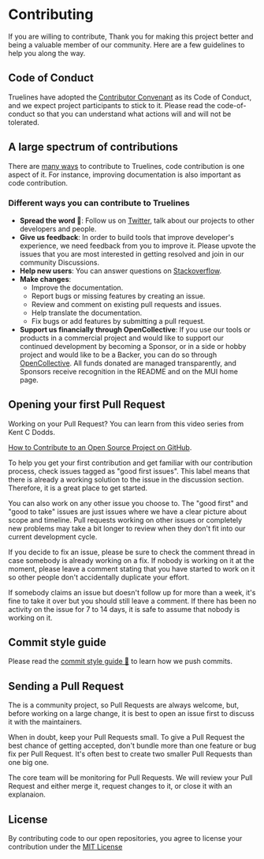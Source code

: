 # Contributing
If you are willing to contribute, Thank you for making this project better and being a valuable member of our community. Here are a few guidelines to help you along the way.

## Code of Conduct
Truelines have adopted the [Contributor Convenant](https://www.contributor-covenant.org) as its Code of Conduct, and we expect project participants to stick to it. Please read the code-of-conduct so that you can understand what actions will and will not be tolerated.

## A large spectrum of contributions
There are [many ways](#different-ways-you-can-contribute-to-truelines) to contribute to Truelines, code contribution is one aspect of it. For instance, improving documentation is also important as code contribution.

### Different ways you can contribute to Truelines
- **Spread the word 🫶**: Follow us on [Twitter](https://twitter.com/TruelinesHQ), talk about our projects to other developers and people.
- **Give us feedback**: In order to build tools that improve developer's experience, we need feedback from you to improve it. Please upvote the issues that you are most interested in getting resolved and join in our community Discussions.
- **Help new users**: You can answer questions on [Stackoverflow](https://stackoverflow.com/questions/tagged/truelines?sort=Newest&filters=NoAcceptedAnswer,Bounty).
- **Make changes**:
  - Improve the documentation.
  - Report bugs or missing features by creating an issue.
  - Review and comment on existing pull requests and issues.
  - Help translate the documentation.
  - Fix bugs or add features by submitting a pull request.
- **Support us financially through OpenCollective**: If you use our tools or products in a commercial project and would like to support our continued development by becoming a Sponsor, or in a side or hobby project and would like to be a Backer, you can do so through [OpenCollective](https://opencollective.com/truelines). All funds donated are managed transparently, and Sponsors receive recognition in the README and on the MUI home page.

## Opening your first Pull Request
Working on your Pull Request? You can learn from this video series from Kent C Dodds.

[How to Contribute to an Open Source Project on GitHub](https://egghead.io/courses/how-to-contribute-to-an-open-source-project-on-github).

To help you get your first contribution and get familiar with our contribution process, check issues tagged as "good first issues". This label means that there is already a working solution to the issue in the discussion section. Therefore, it is a great place to get started.

You can also work on any other issue you choose to. The "good first" and "good to take" issues are just issues where we have a clear picture about scope and timeline. Pull requests working on other issues or completely new problems may take a bit longer to review when they don't fit into our current development cycle.

If you decide to fix an issue, please be sure to check the comment thread in case somebody is already working on a fix. If nobody is working on it at the moment, please leave a comment stating that you have started to work on it so other people don't accidentally duplicate your effort.

If somebody claims an issue but doesn't follow up for more than a week, it's fine to take it over but you should still leave a comment. If there has been no activity on the issue for 7 to 14 days, it is safe to assume that nobody is working on it.

## Commit style guide
Please read the [commit style guide 📕](https://github.com/TruelinesHQ/.github/blob/main/conventions/commit-style.md) to learn how we push commits.

## Sending a Pull Request
The  is a community project, so Pull Requests are always welcome, but, before working on a large change, it is best to open an issue first to discuss it with the maintainers.

When in doubt, keep your Pull Requests small. To give a Pull Request the best chance of getting accepted, don't bundle more than one feature or bug fix per Pull Request. It's often best to create two smaller Pull Requests than one big one.

The core team will be monitoring for Pull Requests. We will review your Pull Request and either merge it, request changes to it, or close it with an explanaion.

## License
By contributing code to our open repositories, you agree to license your contribution under the [MIT License](https://github.com/TruelinesHQ/.github/blob/main/LICENSE)
